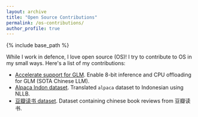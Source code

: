 ```yaml
---
layout: archive
title: "Open Source Contributions"
permalink: /os-contributions/
author_profile: true
---
```


{% include base_path %}

While I work in defence, I love open source (OS)! I try to contribute to OS in my small ways. Here's a list of my contributions:

- [Accelerate support for GLM](https://huggingface.co/THUDM/glm-10b-chinese/discussions/2). Enable 8-bit inference and CPU offloading for GLM (SOTA Chinese LLM).
- [Alpaca Indon dataset](https://huggingface.co/datasets/larrylawl/alpaca-cleaned-indon). Translated `alpaca` dataset to Indonesian using NLLB.
- [豆瓣读书 dataset](https://huggingface.co/datasets/larrylawl/douban-dushu). Dataset containing chinese book reviews from 豆瓣读书.
